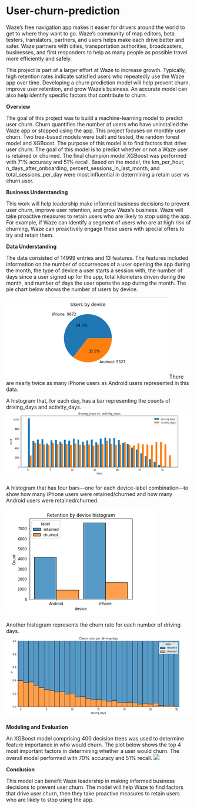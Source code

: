 # User-churn-prediction

Waze’s free navigation app makes it easier for drivers around the world to get to where they want to go. Waze’s community of map editors, beta testers, translators, partners, and users helps make each drive better and safer. Waze partners with cities, transportation authorities, broadcasters, businesses, and first responders to help as many people as possible travel more efficiently and safely. 

This project is part of a larger effort at Waze to increase growth. Typically, high retention rates indicate satisfied users who repeatedly use the Waze app over time. Developing a churn prediction model will help prevent churn, improve user retention, and grow Waze’s business. An accurate model can also help identify specific factors that contribute to churn.

**Overview**

The goal of this project was to build a machine-learning model to predict user churn. Churn quantifies the number of users who have uninstalled the Waze app or stopped using the app. This project focuses on monthly user churn. Two tree-based models were built and tested, the random forest model and XGBoost. The purpose of this model is to find factors that drive user churn. The goal of this model is to predict whether or not a Waze user is retained or churned. The final champion model XGBoost was performed with 71% accuracy and 51% recall. Based on the model, the km_per_hour, n_days_after_onboarding, percent_sessions_in_last_month, and total_sessions_per_day were most influential in determining a retain user vs churn user. 

**Business Understanding**

This work will help leadership make informed business decisions to prevent user churn, improve user retention, and grow Waze’s business. Waze will take proactive measures to retain users who are likely to stop using the app. For example, if Waze can identify a segment of users who are at high risk of churning, Waze can proactively engage these users with special offers to try and retain them.

**Data Understanding**

The data consisted of 14999 entries and 13 features. The features included information on the number of occurrences of a user opening the app during the month, the type of device a user starts a session with, the number of days since a user signed up for the app, total kilometers driven during the month, and number of days the user opens the app during the month. The pie chart below shows the number of users by device. 

![](images/pie.png)
There are nearly twice as many iPhone users as Android users represented in this data.

A histogram that, for each day, has a bar representing the counts of driving_days and activity_days. 
![](images/days-hist.png)

A histogram that has four bars—one for each device-label combination—to show how many iPhone users were retained/churned and how many Android users were retained/churned.

![](images/hist.png)

Another histogram represents the churn rate for each number of driving days.
![](images/churn-rate.png)


**Modeling and Evaluation**

An XGBoost model comprising 400 decision trees was used to determine feature importance in who would churn. The plot below shows the top 4 most important factors in determining whether a user would churn. The overall model performed with 70% accuracy and 51% recall. 
![](images/fimports.png)

**Conclusion**

This model can benefit Waze leadership in making informed business decisions to prevent user churn. The model will help Waze to find factors that drive user churn, then they take proactive measures to retain users who are likely to stop using the app.

